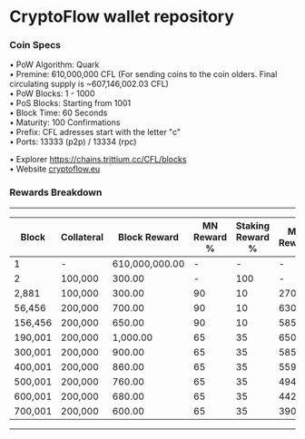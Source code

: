 CryptoFlow wallet repository 
=====================================

### Coin Specs

• PoW Algorithm: Quark  
• Premine: 610,000,000 CFL (For sending coins to the coin olders. Final circulating supply is ~607,146,002.03 CFL)   
• PoW Blocks: 1 - 1000  
• PoS Blocks: Starting from 1001  
• Block Time: 60 Seconds    
• Maturity: 100 Confirmations  
• Prefix: CFL adresses start with the letter "c"  
• Ports: 13333 (p2p) / 13334 (rpc)

• Explorer https://chains.trittium.cc/CFL/blocks   
• Website [cryptoflow.eu](https://cryptoflow.eu/)

### Rewards Breakdown

---
| Block   | Collateral | Block Reward   | MN Reward % | Staking Reward % | MN Reward | Staker Reward |
| ------- | ---------- | -------------- | ----------- | ---------------- | --------- | ------------- |
| 1       | \-         | 610,000,000.00 | \-          | \-               | \-        | \-            |
| 2       | 100,000    | 300.00         | \-          | 100              | \-        | 300.00        |
| 2,881   | 100,000    | 300.00         | 90          | 10               | 270.00    | 30.00         |
| 56,456  | 200,000    | 700.00         | 90          | 10               | 630.00    | 70.00         |
| 156,456 | 200,000    | 650.00         | 90          | 10               | 585.00    | 65.00         |
| 190,001 | 200,000    | 1,000.00       | 65          | 35               | 650.00    | 350.00        |
| 300,001 | 200,000    | 900.00         | 65          | 35               | 585.00    | 315.00        |
| 400,001 | 200,000    | 860.00         | 65          | 35               | 559.00    | 301.00        |
| 500,001 | 200,000    | 760.00         | 65          | 35               | 494.00    | 266.00        |
| 600,001 | 200,000    | 680.00         | 65          | 35               | 442.00    | 238.00        |
| 700,001 | 200,000    | 600.00         | 65          | 35               | 390.00    | 210.00        |
---
